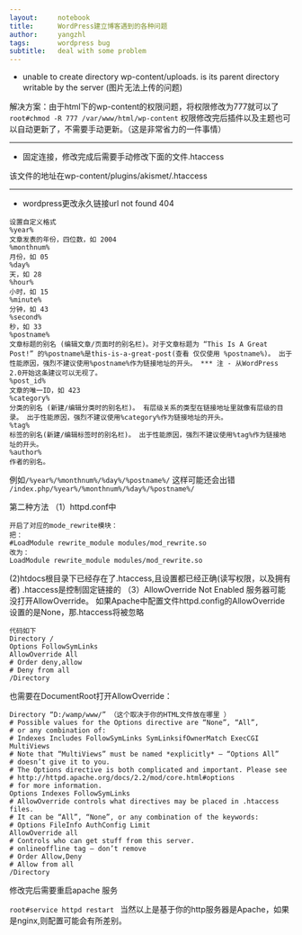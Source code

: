```yaml
---
layout:     notebook
title:      WordPress建立博客遇到的各种问题
author:     yangzhl
tags: 		wordpress bug 
subtitle:   deal with some problem
---
```



- unable to create directory wp-content/uploads. is its parent directory writable by the server   (图片无法上传的问题)

解决方案：由于html下的wp-content的权限问题，将权限修改为777就可以了
`root#chmod -R 777 /var/www/html/wp-content`
权限修改完后插件以及主题也可以自动更新了，不需要手动更新。（这是非常省力的一件事情）

- - -

-  固定连接，修改完成后需要手动修改下面的文件.htaccess

该文件的地址在wp-content/plugins/akismet/.htaccess

- - -
- wordpress更改永久链接url not found 404

```
设置自定义格式  
%year%
文章发表的年份，四位数，如 2004
%monthnum%
月份，如 05
%day%
天，如 28
%hour%
小时，如 15
%minute%
分钟，如 43
%second%
秒，如 33
%postname%
文章标题的别名 (编辑文章/页面时的别名栏)。对于文章标题为 “This Is A Great Post!” 的%postname%是this-is-a-great-post(查看 仅仅使用 %postname%)。 出于性能原因，强烈不建议使用%postname%作为链接地址的开头。 *** 注 - 从WordPress 2.0开始这条建议可以无视了。
%post_id%
文章的唯一ID，如 423
%category%
分类的别名 (新建/编辑分类时的别名栏)。 有层级关系的类型在链接地址里就像有层级的目录。 出于性能原因，强烈不建议使用%category%作为链接地址的开头。
%tag%
标签的别名(新建/编辑标签时的别名栏)。 出于性能原因，强烈不建议使用%tag%作为链接地址的开头。
%author%
作者的别名。
```
例如`/%year%/%monthnum%/%day%/%postname%/`
这样可能还会出错  `/index.php/%year%/%monthnum%/%day%/%postname%/`

第二种方法
（1）httpd.conf中
```
开启了对应的mode_rewrite模块：
把：
#LoadModule rewrite_module modules/mod_rewrite.so
改为：
LoadModule rewrite_module modules/mod_rewrite.so
```
(2)htdocs根目录下已经存在了.htaccess,且设置都已经正确(读写权限，以及拥有者)
.htaccess是控制固定链接的
（3）AllowOverride Not Enabled 
服务器可能没打开AllowOverride。
如果Apache中配置文件httpd.config的AllowOverride设置的是None，那.htaccess将被忽略
```
代码如下	
Directory /
Options FollowSymLinks
AllowOverride All
# Order deny,allow
# Deny from all
/Directory
```
也需要在DocumentRoot打开AllowOverride：
```
Directory “D:/wamp/www/” （这个取决于你的HTML文件放在哪里 ）
# Possible values for the Options directive are “None”, “All”,
# or any combination of:
# Indexes Includes FollowSymLinks SymLinksifOwnerMatch ExecCGI MultiViews
# Note that “MultiViews” must be named *explicitly* — “Options All”
# doesn’t give it to you.
# The Options directive is both complicated and important. Please see
# http://httpd.apache.org/docs/2.2/mod/core.html#options
# for more information.
Options Indexes FollowSymLinks
# AllowOverride controls what directives may be placed in .htaccess files.
# It can be “All”, “None”, or any combination of the keywords:
# Options FileInfo AuthConfig Limit
AllowOverride all
# Controls who can get stuff from this server.
# onlineoffline tag – don’t remove
# Order Allow,Deny
# Allow from all
/Directory
```
修改完后需要重启apache 服务

`root#service httpd restart ` 当然以上是基于你的http服务器是Apache，如果是nginx,则配置可能会有所差别。